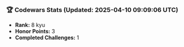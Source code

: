 ### 🏆 Codewars Stats (Updated: 2025-04-10 09:09:06 UTC)

- **Rank:** 8 kyu
- **Honor Points:** 3
- **Completed Challenges:** 1
